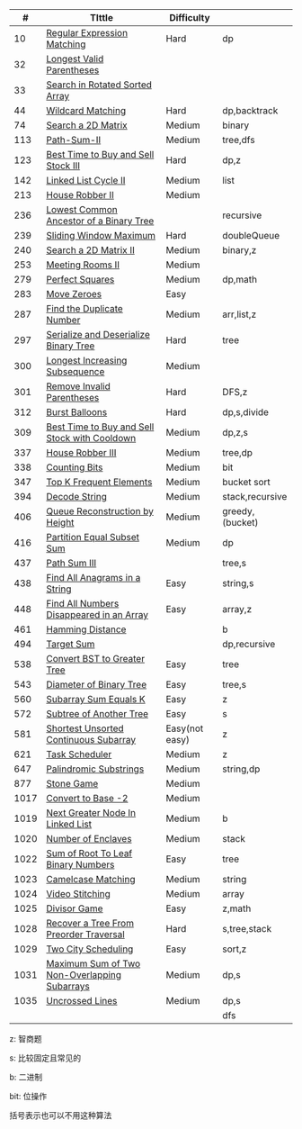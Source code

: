 | #    | TIttle                                                            | Difficulty     |                  |
| ---- | ----------------------------------------------------------------- | -------------- | ---------------- |
| 10   | [Regular Expression Matching](./code/10.md)                       | Hard           | dp               |
| 32   | [Longest Valid Parentheses](./code/32.md)                         |                |                  |
| 33   | [Search in Rotated Sorted Array](./code/33.md)                    |                |                  |
| 44   | [Wildcard Matching](./code/44.md)                                 | Hard           | dp,backtrack     |
| 74   | [Search a 2D Matrix](./code/74.md)                                | Medium         | binary           |
| 113  | [Path-Sum-II](./code/112.md)                                      | Medium         | tree,dfs         |
| 123  | [Best Time to Buy and Sell Stock III](./code/123.md)              | Hard           | dp,z             |
| 142  | [Linked List Cycle II](./code/142.md)                             | Medium         | list             |
| 213  | [House Robber II](./code/213.md)                                  | Medium         |                  |
| 236  | [Lowest Common Ancestor of a Binary Tree](./code/236.md)          |                | recursive        |
| 239  | [Sliding Window Maximum](./code/239.md)                           | Hard           | doubleQueue      |
| 240  | [Search a 2D Matrix II](./code/240.md)                            | Medium         | binary,z         |
| 253  | [Meeting Rooms II](./code/253.md)                                 | Medium         |                  |
| 279  | [Perfect Squares](./code/279.md)                                  | Medium         | dp,math          |
| 283  | [Move Zeroes](./code/283.md)                                      | Easy           |                  |
| 287  | [Find the Duplicate Number](./code/287.md)                        | Medium         | arr,list,z       |
| 297  | [Serialize and Deserialize Binary Tree](./code/297.md)            | Hard           | tree             |
| 300  | [Longest Increasing Subsequence](./code/300.md)                   | Medium         |                  |
| 301  | [Remove Invalid Parentheses](./code/301.md)                       | Hard           | DFS,z            |
| 312  | [Burst Balloons](./code/312.md)                                   | Hard           | dp,s,divide      |
| 309  | [Best Time to Buy and Sell Stock with Cooldown](./code/309.md)    | Medium         | dp,z,s           |
| 337  | [House Robber III](./code/337.md)                                 | Medium         | tree,dp          |
| 338  | [Counting Bits](./code/338.md)                                    | Medium         | bit              |
| 347  | [Top K Frequent Elements](./code/347.md)                          | Medium         | bucket sort      |
| 394  | [Decode String](./code/394.md)                                    | Medium         | stack,recursive  |
| 406  | [Queue Reconstruction by Height](./code/406.md)                   | Medium         | greedy,(bucket)  |
| 416  | [Partition Equal Subset Sum](./code/416.md)                       | Medium         | dp               |
| 437  | [Path Sum III](./code/437.md)                                     |                | tree,s           |
| 438  | [Find All Anagrams in a String](./code/438.md)                    | Easy           | string,s         |
| 448  | [Find All Numbers Disappeared in an Array](./code/448.md)         | Easy           | array,z          |
| 461  | [Hamming Distance](./code/461.md)                                 |                | b                |
| 494  | [Target Sum](./code/494.md)                                       |                | dp,recursive     |
| 538  | [Convert BST to Greater Tree](./code/538.md)                      | Easy           | tree             |
| 543  | [Diameter of Binary Tree](./code/543.md)                          | Easy           | tree,s           |
| 560  | [Subarray Sum Equals K](./code/560.md)                            | Easy           | z                |
| 572  | [Subtree of Another Tree](./code/572.md)                          | Easy           | s                |
| 581  | [Shortest Unsorted Continuous Subarray](./code/581.md)            | Easy(not easy) | z                |
| 621  | [Task Scheduler](./code/621.md)                                   | Medium         | z                |
| 647  | [Palindromic Substrings](./code/647.md)                           | Medium         | string,dp        |
| 877  | [Stone Game](./code/877)                                          | Medium         |                  |
| 1017 | [Convert to Base -2](./code/1017)                                 | Medium         |                  |
| 1019 | [Next Greater Node In Linked List](./code/1019.md)                | Medium         | b                |
| 1020 | [Number of Enclaves](./code/1020.md)                              | Medium         | stack            |
| 1022 | [Sum of Root To Leaf Binary Numbers](./code/1022.md)              | Easy           | tree             |
| 1023 | [Camelcase Matching](./code/1023.md)                              | Medium         | string           |
| 1024 | [Video Stitching](./code/1024.md)                                 | Medium         | array            |
| 1025 | [Divisor Game](./code/1025.md)                                    | Easy           | z,math           |
| 1028 | [Recover a Tree From Preorder Traversal](./code/1028.md)          | Hard           | s,tree,stack     |
| 1029 | [Two City Scheduling](./code/1029.md)                             | Easy           | sort,z           |
| 1031 | [Maximum Sum of Two Non-Overlapping Subarrays](./code/1031.md)    | Medium         | dp,s             |
| 1035 | [Uncrossed Lines](./code/1031.md)                                 | Medium         | dp,s             |
|      |                                                                   |                | dfs              |

z: 智商题

s: 比较固定且常见的

b: 二进制

bit: 位操作

括号表示也可以不用这种算法
